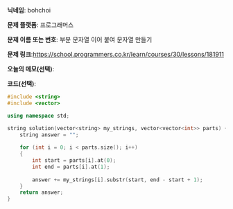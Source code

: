 **닉네임**: bohchoi

**문제 플랫폼**: 프로그래머스

**문제 이름 또는 번호**: 부분 문자열 이어 붙여 문자열 만들기

**문제 링크**:https://school.programmers.co.kr/learn/courses/30/lessons/181911

**오늘의 메모(선택)**: 

**코드(선택)**:

```cpp
#include <string>
#include <vector>

using namespace std;

string solution(vector<string> my_strings, vector<vector<int>> parts) {
    string answer = "";
    
    for (int i = 0; i < parts.size(); i++)
    {
        int start = parts[i].at(0);
        int end = parts[i].at(1);
        
        answer += my_strings[i].substr(start, end - start + 1);
    }
    return answer;
}

```